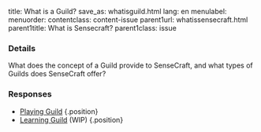 title: What is a Guild?
save_as: whatisguild.html
lang: en
menulabel:
menuorder:
contentclass: content-issue
parent1url: whatissensecraft.html
parent1title: What is Sensecraft?
parent1class: issue

### Details

What does the concept of a Guild provide to SenseCraft, and what types of Guilds does SenseCraft offer?
### Responses

* [Playing Guild](playing_guild.html)
{.position}
* [Learning Guild](cop.html) (WIP)
{.position}
